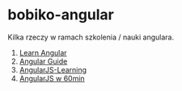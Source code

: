 bobiko-angular
==============

Kilka rzeczy w ramach szkolenia / nauki angulara. 

1. [Learn Angular](http://www.learn-angular.org/)
2. [Angular Guide](https://github.com/mgechev/angularjs-style-guide/blob/master/README-pl-pl.md)
3. [AngularJS-Learning](https://github.com/jmcunningham/AngularJS-Learning)
4. [AngularJS w 60min](http://fastandfluid.com/publicdownloads/AngularJSIn60MinutesIsh_DanWahlin_May2013.pdf)

